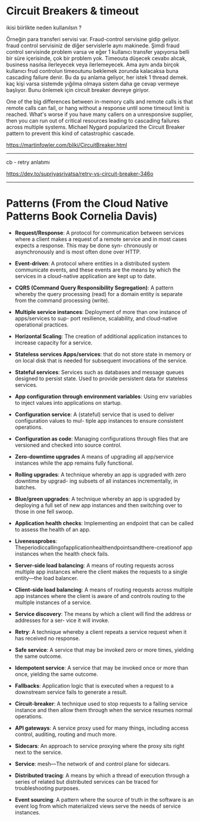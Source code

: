 # Circuit Breakers & timeout

ikisi biirlikte neden kullanılsın ? 

Örneğin para transferi servisi var. Fraud-control servisine gidip geliyor. fraud control servisiniz de diğer servislerle aynı makinede. Şimdi fraud control servisinde problem varsa ve  eğer 1 kullanıcı transfer yapıyorsa belli bir süre içerisinde, çok bir problem yok. Timeouta düşecek cevabıı alıcak, business nasılsa ilerleyecek veya ilerlemeyecek. Ama aynı anda birçok kullanıcı frud controlun timeoutunu beklemek zorunda kalacaksa buna cascading failure denir. Bu da şu anlama geliyor, her istek 1 thread demek. kaç kişi varsa sistemde yığılma olmaya sistem daha ge cevap vermeye başlıyor. Bunu önlemek için circuit breaker devreye giriyor. 


One of the big differences between in-memory calls and remote calls is that remote calls can fail, or hang without a response until some timeout limit is reached. What's worse if you have many callers on a unresponsive supplier, then you can run out of critical resources leading to cascading failures across multiple systems. Michael Nygard popularized the Circuit Breaker pattern to prevent this kind of catastrophic cascade.

https://martinfowler.com/bliki/CircuitBreaker.html

-----

cb - retry anlatımı

https://dev.to/supriyasrivatsa/retry-vs-circuit-breaker-346o




----

# Patterns (From the Cloud Native Patterns Book Cornelia Davis)

* **Request/Response**: A protocol for communication between services where a client makes a request of a remote service and in most cases expects a response. This may be done syn- chronously or asynchronously and is most often done over HTTP.
* **Event-driven**: A protocol where entities in a distributed system communicate events, and these events are the means by which the services in a cloud-native application are kept up to date.
* **CQRS (Command Query Responsibility Segregation)**: A pattern whereby the query processing (read) for a domain entity is separate from the command processing (write).
* **Multiple service instances**: Deployment of more than one instance of apps/services to sup- port resilience, scalability, and cloud-native operational practices.
* **Horizontal Scaling**: The creation of additional application instances to increase capacity for a service.
* **Stateless services Apps/services**: that do not store state in memory or on local disk that is needed for subsequent invocations of the service.
* **Stateful services**: Services such as databases and message queues designed to persist state. Used to provide persistent data for stateless services.
* **App configuration through environment variables**: Using env variables to inject values into applications on startup.
* **Configuration service**: A (stateful) service that is used to deliver configuration values to mul- tiple app instances to ensure consistent operations.
* **Configuration as code**: Managing configurations through files that are versioned and checked into source control.
* **Zero-downtime upgrades** A means of upgrading all app/service instances while the app remains fully functional.
* **Rolling upgrades**: A technique whereby an app is upgraded with zero downtime by upgrad- ing subsets of all instances incrementally, in batches.

* **Blue/green upgrades**: A technique whereby an app is upgraded by deploying a full set of new app instances and then switching over to those in one fell swoop.
* **Application health checks**: Implementing an endpoint that can be called to assess the health of an app.
* **Livenessprobes**: Theperiodiccallingofapplicationhealthendpointsandthere-creationof
app instances when the health check fails.
* **Server-side load balancing**: A means of routing requests across multiple app instances where the client makes the requests to a single entity—the load balancer.
* **Client-side load balancing**: A means of routing requests across multiple app instances where the client is aware of and controls routing to the multiple instances of a service.
* **Service discovery**: The means by which a client will find the address or addresses for a ser- vice it will invoke.
* **Retry**: A technique whereby a client repeats a service request when it has received no response.
* **Safe service**: A service that may be invoked zero or more times, yielding the same outcome.
* **Idempotent service**: A service that may be invoked once or more than once, yielding the
same outcome.
* **Fallbacks**: Application logic that is executed when a request to a downstream service fails
to generate a result.
* **Circuit-breaker**: A technique used to stop requests to a failing service instance and then
allow them through when the service resumes normal operations.
* **API gateways**: A service proxy used for many things, including access control, auditing, routing and much more.
* **Sidecars**: An approach to service proxying where the proxy sits right next to the service.
* **Service**: mesh—The network of and control plane for sidecars.
* **Distributed tracing**: A means by which a thread of execution through a series of related but
distributed services can be traced for troubleshooting purposes.
* **Event sourcing**: A pattern where the source of truth in the software is an event log from
which materialized views serve the needs of service instances.